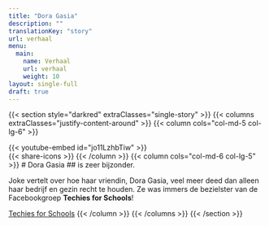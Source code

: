 ```yaml
---
title: "Dora Gasia"
description: ""
translationKey: "story"
url: verhaal
menu:
  main:
    name: Verhaal
    url: verhaal
    weight: 10
layout: single-full
draft: true
---
```

{{< section style="darkred" extraClasses="single-story" >}}
{{< columns extraClasses="justify-content-around" >}}
{{< column cols="col-md-5 col-lg-6" >}}
<div class="video-wrapper">{{< youtube-embed id="jo11LzhbTiw" >}}</div>
{{< share-icons >}}
{{< /column >}}
{{< column cols="col-md-6 col-lg-5" >}}
# Dora Gasia
## is zeer bijzonder.
<p class="lead">Joke vertelt over hoe haar vriendin, Dora Gasia, veel meer deed dan alleen haar bedrijf en gezin recht te houden. Ze was immers de bezielster van de Facebookgroep <strong>Techies for Schools</strong>!</p>
<a class="btn btn-secondary" href="https://www.facebook.com/groups/265035747815576/" rel="noopener nofollow" target="_blank">Techies for Schools</a>
{{< /column >}}
{{< /columns >}}
{{< /section >}}
